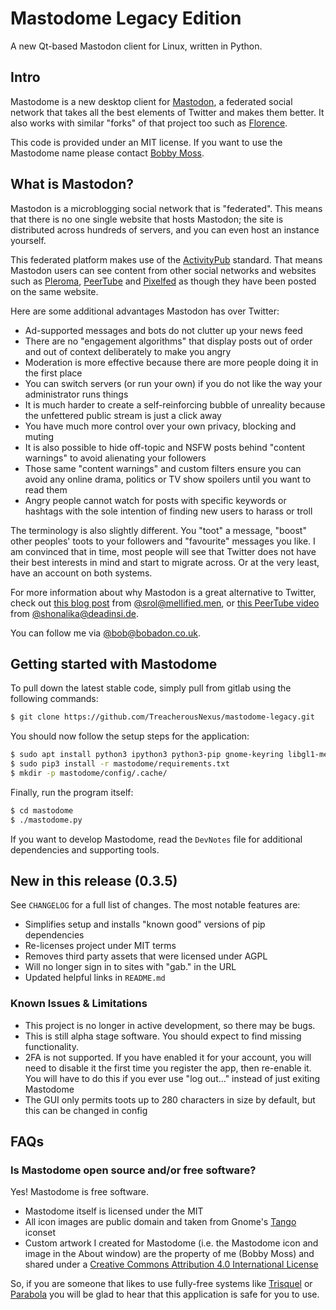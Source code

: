 # Mastodome Legacy Edition
A new Qt-based Mastodon client for Linux, written in Python.

## Intro
Mastodome is a new desktop client for [Mastodon](https://en.wikipedia.org/wiki/Mastodon_(software)), a federated social network that takes all the best elements of Twitter and makes them better. It also works with similar "forks" of that project too such as [Florence](https://github.com/florence-social).

This code is provided under an MIT license. If you want to use the Mastodome name please contact [Bobby Moss](https://github.com/TreacherousNexus).

## What is Mastodon?
Mastodon is a microblogging social network that is "federated". This means that there is no one single website that hosts Mastodon; the site is distributed across hundreds of servers, and you can even host an instance yourself.

This federated platform makes use of the [ActivityPub](https://en.wikipedia.org/wiki/ActivityPub) standard. That means Mastodon users can see content from other social networks and websites such as [Pleroma](https://pleroma.social/), [PeerTube](https://joinpeertube.org/en/) and [Pixelfed](https://pixelfed.social/) as though they have been posted on the same website.

Here are some additional advantages Mastodon has over Twitter:
* Ad-supported messages and bots do not clutter up your news feed
* There are no "engagement algorithms" that display posts out of order and out of context deliberately to make you angry
* Moderation is more effective because there are more people doing it in the first place
* You can switch servers (or run your own) if you do not like the way your administrator runs things
* It is much harder to create a self-reinforcing bubble of unreality because the unfettered public stream is just a click away
* You have much more control over your own privacy, blocking and muting
* It is also possible to hide off-topic and NSFW posts behind "content warnings" to avoid alienating your followers
* Those same "content warnings" and custom filters ensure you can avoid any online drama, politics or TV show spoilers until you want to read them
* Angry people cannot watch for posts with specific keywords or hashtags with the sole intention of finding new users to harass or troll

The terminology is also slightly different. You "toot" a message, "boost" other peoples' toots to your followers and "favourite" messages you like.
I am convinced that in time, most people will see that Twitter does not have their best interests in mind and start to migrate across. Or at the very least, have an account on both systems.

For more information about why Mastodon is a great alternative to Twitter, check out [this blog post](https://theoutline.com/post/2689/mastodon-makes-the-internet-feel-like-home-again) from [@srol@mellified.men](https://mellified.men/@srol), or [this PeerTube video](https://peertube.social/videos/watch/58cba7a7-85ef-4a99-9e11-0d0896e5d50d) from [@shonalika@deadinsi.de](https://deadinsi.de/@shonalika).

You can follow me via [@bob@bobadon.co.uk](https://bobadon.co.uk/@bob).

## Getting started with Mastodome
To pull down the latest stable code, simply pull from gitlab using the following commands:
```bash
$ git clone https://github.com/TreacherousNexus/mastodome-legacy.git
```
You should now follow the setup steps for the application:
```bash
$ sudo apt install python3 ipython3 python3-pip gnome-keyring libgl1-mesa-glx
$ sudo pip3 install -r mastodome/requirements.txt
$ mkdir -p mastodome/config/.cache/
```

Finally, run the program itself:
```bash
$ cd mastodome
$ ./mastodome.py
```
If you want to develop Mastodome, read the `DevNotes` file for additional dependencies and supporting tools.

## New in this release (0.3.5)
See `CHANGELOG` for a full list of changes. The most notable features are:

* Simplifies setup and installs "known good" versions of pip dependencies
* Re-licenses project under MIT terms
* Removes third party assets that were licensed under AGPL
* Will no longer sign in to sites with "gab." in the URL
* Updated helpful links in `README.md`

### Known Issues & Limitations
* This project is no longer in active development, so there may be bugs.
* This is still alpha stage software. You should expect to find missing functionality.
* 2FA is not supported. If you have enabled it for your account, you will need to disable it the first time you register the app, then re-enable it. You will have to do this if you ever use "log out..." instead of just exiting Mastodome
* The GUI only permits toots up to 280 characters in size by default, but this can be changed in config

## FAQs
### Is Mastodome open source and/or free software?
Yes! Mastodome is free software.
* Mastodome itself is licensed under the MIT
* All icon images are public domain and taken from Gnome's [Tango](https://commons.wikimedia.org/wiki/Tango_icons) iconset
* Custom artwork I created for Mastodome (i.e. the Mastodome icon and image in the About window) are the property of me (Bobby Moss) and shared under a [Creative Commons Attribution 4.0 International License](https://creativecommons.org/licenses/by/4.0/)

So, if you are someone that likes to use fully-free systems like [Trisquel](https://trisquel.info/) or [Parabola](https://www.parabola.nu/) you will be glad to hear that this application is safe for you to use.
